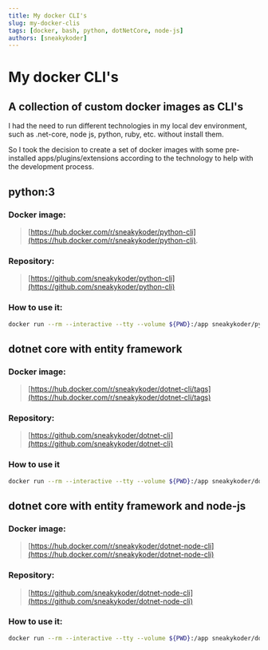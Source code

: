 ```yaml
---
title: My docker CLI's
slug: my-docker-clis
tags: [docker, bash, python, dotNetCore, node-js]
authors: [sneakykoder]
---
```

# My docker CLI's
## A collection of custom docker images as CLI's

I had the need to run different technologies in my local dev environment, such as .net-core, node js, python, ruby, etc. without install them.

So I took the decision to create a set of docker images with some pre-installed apps/plugins/extensions according to the technology to help with the development process.

<!--truncate-->

## python:3
### Docker image:
> [https://hub.docker.com/r/sneakykoder/python-cli](https://hub.docker.com/r/sneakykoder/python-cli).
### Repository: 
> [https://github.com/sneakykoder/python-cli](https://github.com/sneakykoder/python-cli)
### How to use it:
```bash
docker run --rm --interactive --tty --volume ${PWD}:/app sneakykoder/python-cli:3 bash
```

## dotnet core with entity framework
### Docker image:
> [https://hub.docker.com/r/sneakykoder/dotnet-cli/tags](https://hub.docker.com/r/sneakykoder/dotnet-cli/tags)
### Repository:
> [https://github.com/sneakykoder/dotnet-cli](https://github.com/sneakykoder/dotnet-cli) 
### How to use it
```bash
docker run --rm --interactive --tty --volume ${PWD}:/app sneakykoder/dotnet-cli bash
```

## dotnet core with entity framework and node-js
### Docker image:
> [https://hub.docker.com/r/sneakykoder/dotnet-node-cli](https://hub.docker.com/r/sneakykoder/dotnet-node-cli)
### Repository:
> [https://github.com/sneakykoder/dotnet-node-cli](https://github.com/sneakykoder/dotnet-node-cli)
### How to use it:
```bash
docker run --rm --interactive --tty --volume ${PWD}:/app sneakykoder/dotnet-node-cli bash
```
